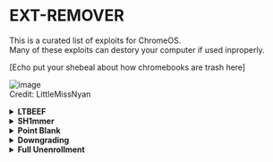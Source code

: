 # EXT-REMOVER
This is a curated list of exploits for ChromeOS.   
Many of these exploits can destory your computer if used inproperly.  
  
[Echo put your shebeal  about how chromebooks are trash here]

![image](https://user-images.githubusercontent.com/58097612/191354621-bf7ff072-b9d7-46b5-994a-4d2adbf0e4f3.png)  
Credit: LittleMissNyan

<details>
<summary><b>LTBEEF</b></summary>
LTBEEF is 

</details>  

<details>
<summary><b>SH1mmer</b></summary>


</details>

<details>
<summary><b>Point Blank</b></summary>
Point Blank

</details>

<details>
<summary><b>Downgrading</b></summary>
See SH1mmer 🤓
</details>

<details>
<summary><b>Full Unenrollment</b></summary>
See SH1mmer 🤓
</details>